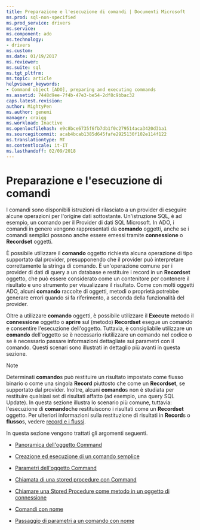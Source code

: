 ```yaml
---
title: Preparazione e l'esecuzione di comandi | Documenti Microsoft
ms.prod: sql-non-specified
ms.prod_service: drivers
ms.service: 
ms.component: ado
ms.technology:
- drivers
ms.custom: 
ms.date: 01/19/2017
ms.reviewer: 
ms.suite: sql
ms.tgt_pltfrm: 
ms.topic: article
helpviewer_keywords:
- Command object [ADO], preparing and executing commands
ms.assetid: 7448d9ee-7f4b-47e3-be54-2df8c9bbac32
caps.latest.revision: 
author: MightyPen
ms.author: genemi
manager: craigg
ms.workload: Inactive
ms.openlocfilehash: e9c8bce6735f6fb7db1f0c279514aca3420d3ba1
ms.sourcegitcommit: acab4bcab1385d645fafe2925130f102e114f122
ms.translationtype: MT
ms.contentlocale: it-IT
ms.lasthandoff: 02/09/2018
---
```

# <a name="preparing-and-executing-commands"></a>Preparazione e l'esecuzione di comandi
I comandi sono disponibili istruzioni di rilasciato a un provider di eseguire alcune operazioni per l'origine dati sottostante. Un'istruzione SQL, è ad esempio, un comando per il Provider di dati SQL Microsoft. In ADO, i comandi in genere vengono rappresentati da **comando** oggetti, anche se i comandi semplici possono anche essere emessi tramite **connessione** o **Recordset** oggetti.  
  
 È possibile utilizzare il **comando** oggetto richiesta alcuna operazione di tipo supportato dal provider, presupponendo che il provider può interpretare correttamente la stringa di comando. È un'operazione comune per i provider di dati di query a un database e restituire i record in un **Recordset** oggetto, che può essere considerato come un contenitore per contenere il risultato e uno strumento per visualizzare il risultato. Come con molti oggetti ADO, alcuni **comando** raccolte di oggetti, metodi o proprietà potrebbe generare errori quando si fa riferimento, a seconda della funzionalità del provider.  
  
 Oltre a utilizzare **comando** oggetti, è possibile utilizzare il **Execute** metodo il **connessione** oggetto o **aprire** sul (metodo) **Recordset** esegue un comando e consentire l'esecuzione dell'oggetto. Tuttavia, è consigliabile utilizzare un **comando** dell'oggetto se è necessario riutilizzare un comando nel codice o se è necessario passare informazioni dettagliate sui parametri con il comando. Questi scenari sono illustrati in dettaglio più avanti in questa sezione.  
  
> [!NOTE]
>  Determinati **comando**s può restituire un risultato impostato come flusso binario o come una singola **Record** piuttosto che come un **Recordset**, se supportato dal provider. Inoltre, alcuni **comando**s non è studiata per restituire qualsiasi set di risultati affatto (ad esempio, una query SQL Update). In questa sezione illustra lo scenario più comune, tuttavia: l'esecuzione di **comando**che restituiscono i risultati come un **Recordset** oggetto. Per ulteriori informazioni sulla restituzione di risultati in **Record**s o **flusso**s, vedere [record e i flussi](../../../ado/guide/data/records-and-streams.md).  
  
 In questa sezione vengono trattati gli argomenti seguenti.  
  
-   [Panoramica dell'oggetto Command](../../../ado/guide/data/command-object-overview.md)  
  
-   [Creazione ed esecuzione di un comando semplice](../../../ado/guide/data/creating-and-executing-a-simple-command.md)  
  
-   [Parametri dell'oggetto Command](../../../ado/guide/data/command-object-parameters.md)  
  
-   [Chiamata di una stored procedure con Command](../../../ado/guide/data/calling-a-stored-procedure-with-a-command.md)  
  
-   [Chiamare una Stored Procedure come metodo in un oggetto di connessione](../../../ado/guide/data/calling-a-stored-procedure-as-a-method-on-a-connection-object.md)  
  
-   [Comandi con nome](../../../ado/guide/data/named-commands.md)  
  
-   [Passaggio di parametri a un comando con nome](../../../ado/guide/data/passing-parameters-to-a-named-command.md)
